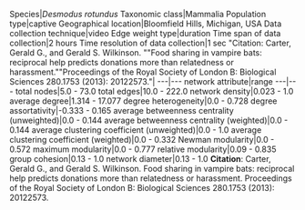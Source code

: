 Species|*Desmodus rotundus*
Taxonomic class|Mammalia
Population type|captive
Geographical location|Bloomfield Hills, Michigan, USA
Data collection technique|video
Edge weight type|duration
Time span of data collection|2 hours
Time resolution of data collection|1 sec
"Citation: Carter, Gerald G., and Gerald S. Wilkinson. ""Food sharing in vampire bats: reciprocal help predicts donations more than relatedness or harassment.""Proceedings of the Royal Society of London B: Biological Sciences 280.1753 (2013): 20122573."|
---|---
network attribute|range
---|---
total nodes|5.0 - 73.0
total edges|10.0 - 222.0
network density|0.023 - 1.0
average degree|1.314 - 17.077
degree heterogeneity|0.0 - 0.728
degree assortativity|-0.333 - 0.165
average betweenness centrality (unweighted)|0.0 - 0.144
average betweenness centrality (weighted)|0.0 - 0.144
average clustering coefficient (unweighted)|0.0 - 1.0
average clustering coefficient (weighted)|0.0 - 0.332
Newman modularity|0.0 - 0.572
maximum modularity|0.0 - 0.777
relative modularity|0.09 - 0.835
group cohesion|0.13 - 1.0
network diameter|0.13 - 1.0
**Citation**: Carter, Gerald G., and Gerald S. Wilkinson. 
Food sharing in vampire bats: reciprocal help predicts donations more than relatedness or harassment.
Proceedings of the Royal Society of London B: Biological Sciences 280.1753 (2013): 20122573.